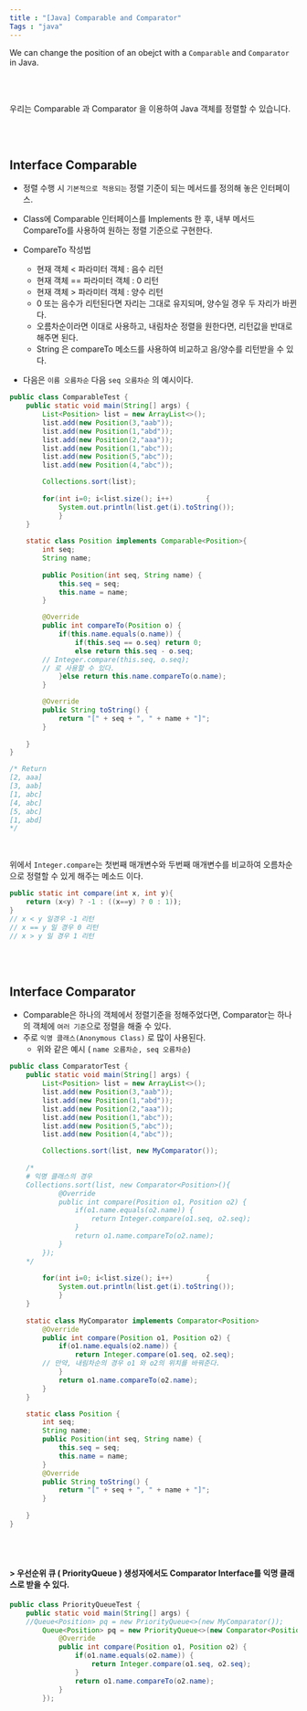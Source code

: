 ```yaml
---
title : "[Java] Comparable and Comparator"
Tags : "java"
---
```




We can change the position of an obejct with a `Comparable` and `Comparator`   in Java.

<br>

<br>

우리는 Comparable 과 Comparator 을 이용하여 Java 객체를 정렬할 수 있습니다.

<br>

<br>

## Interface Comparable

- 정렬 수행 시 `기본적으로 적용되는` 정렬 기준이 되는 메서드를 정의해 놓은 인터페이스.
- Class에 Comparable 인터페이스를 Implements 한 후, 내부 메서드 CompareTo를 사용하여 원하는 정렬 기준으로 구현한다.
- CompareTo 작성법
  - 현재 객체 < 파라미터 객체 : 음수 리턴
  - 현재 객체 == 파라미터 객체 : 0 리턴
  - 현재 객체 > 파라미터 객체 : 양수 리턴
  - 0 또는 음수가 리턴된다면 자리는 그대로 유지되며, 양수일 경우 두 자리가 바뀐다.
  - 오름차순이라면 이대로 사용하고, 내림차순 정렬을 원한다면, 리턴값을 반대로 해주면 된다.
  - String 은 compareTo 메소드를 사용하여 비교하고 음/양수를 리턴받을 수 있다.

- 다음은 `이름 오름차순` 다음  `seq 오름차순` 의 예시이다.

```java
public class ComparableTest {
	public static void main(String[] args) {
		List<Position> list = new ArrayList<>();
		list.add(new Position(3,"aab"));
		list.add(new Position(1,"abd"));
		list.add(new Position(2,"aaa"));
		list.add(new Position(1,"abc"));
		list.add(new Position(5,"abc"));
		list.add(new Position(4,"abc"));

		Collections.sort(list);
		
		for(int i=0; i<list.size(); i++)		{
			System.out.println(list.get(i).toString());
			}
	}
	
	static class Position implements Comparable<Position>{
		int seq;
		String name;
		
		public Position(int seq, String name) {
			this.seq = seq;
			this.name = name;
		}

		@Override
		public int compareTo(Position o) {
			if(this.name.equals(o.name)) {
				if(this.seq == o.seq) return 0;
				else return this.seq - o.seq;
        // Integer.compare(this.seq, o.seq);
        // 로 사용할 수 있다.
			}else return this.name.compareTo(o.name);
		}

		@Override
		public String toString() {
			return "[" + seq + ", " + name + "]";
		}
		
	}
}

/* Return
[2, aaa]
[3, aab]
[1, abc]
[4, abc]
[5, abc]
[1, abd]
*/
```

<br>

위에서 `Integer.compare`는 첫번째 매개변수와 두번째 매개변수를 비교하여 오름차순으로 정렬할 수 있게 해주는 메소드 이다.

```java
public static int compare(int x, int y){
	return (x<y) ? -1 : ((x==y) ? 0 : 1));
}
// x < y 일경우 -1 리턴
// x == y 일 경우 0 리턴
// x > y 일 경우 1 리턴
```

<br>

<br>

## Interface Comparator

- Comparable은 하나의 객체에서 정렬기준을 정해주었다면, Comparator는 하나의 객체에 `여러 기준`으로 정렬을 해줄 수 있다.
- 주로 `익명 클래스(Anonymous Class)` 로 많이 사용된다.
  - 위와 같은 예시 ( `name 오름차순, seq 오름차순`)

```java
public class ComparatorTest {
	public static void main(String[] args) {
		List<Position> list = new ArrayList<>();
		list.add(new Position(3,"aab"));
		list.add(new Position(1,"abd"));
		list.add(new Position(2,"aaa"));
		list.add(new Position(1,"abc"));
		list.add(new Position(5,"abc"));
		list.add(new Position(4,"abc"));

		Collections.sort(list, new MyComparator());
		
    /*
    # 익명 클래스의 경우
    Collections.sort(list, new Comparator<Position>(){
			@Override
			public int compare(Position o1, Position o2) {
				if(o1.name.equals(o2.name)) {
					return Integer.compare(o1.seq, o2.seq);
				}
				return o1.name.compareTo(o2.name);
			}
		});
    */
    
		for(int i=0; i<list.size(); i++)		{
			System.out.println(list.get(i).toString());
			}
	}
	
	static class MyComparator implements Comparator<Position>
		@Override
		public int compare(Position o1, Position o2) {
			if(o1.name.equals(o2.name)) {
				return Integer.compare(o1.seq, o2.seq);
        // 만약, 내림차순의 경우 o1 와 o2의 위치를 바꿔준다.
			}
			return o1.name.compareTo(o2.name);
		}
	}

	static class Position {
		int seq;
		String name;
		public Position(int seq, String name) {
			this.seq = seq;
			this.name = name;
		}
		@Override
		public String toString() {
			return "[" + seq + ", " + name + "]";
		}
		
	}
}
```

<br>

<br>

#### > 우선순위 큐 ( PriorityQueue ) 생성자에서도 Comparator Interface를 익명 클래스로 받을 수 있다.

```java
public class PriorityQueueTest {
	public static void main(String[] args) {
	//Queue<Position> pq = new PriorityQueue<>(new MyComparator());
		Queue<Position> pq = new PriorityQueue<>(new Comparator<Position>() {
			@Override
			public int compare(Position o1, Position o2) {
				if(o1.name.equals(o2.name)) {
					return Integer.compare(o1.seq, o2.seq);
				}
				return o1.name.compareTo(o2.name);
			}
		});
```

<br>

<br>

<br>



